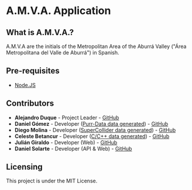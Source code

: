 # A.M.V.A. Application

## What is A.M.V.A.?
A.M.V.A are the initials of the Metropolitan Area of the Aburrá Valley ("Área Metropolitana del Valle de Aburrá") in Spanish.

## Pre-requisites
- [Node.JS](https://nodejs.org/)

## Contributors
- **Alejandro Duque** - Project Leader - [GitHub](https://github.com/alejoduque)
- **Daniel Gómez** - Developer ([Purr-Data data generated](./data_generated/purr-data/)) - [GitHub](https://github.com/danielgomezmarin)
- **Diego Molina** - Developer ([SuperCollider data generated](./data_generated/supercollider/)) - [GitHub](https://github.com/diegomolinaquintero)
- **Celeste Betancur** - Developer ([C/C++ data generated](./data_generated/c-cpp/)) - [GitHub](https://github.com/essteban)
- **Julián Giraldo** - Developer (Web) - [GitHub](https://github.com/brolin)
- **Daniel Solarte** - Developer (API & Web) - [GitHub](https://github.com/danielsolartech)

## Licensing
This project is under the MIT License.
